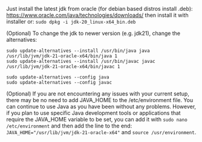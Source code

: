 
Just install the latest jdk from oracle (for debian based distros install .deb): https://www.oracle.com/java/technologies/downloads/ then install it with installer or: `sudo dpkg -i jdk-20_linux-x64_bin.deb`

(Optional) To change the jdk to newer version (e.g. jdk21), change the alternatives:
```
sudo update-alternatives --install /usr/bin/java java /usr/lib/jvm/jdk-21-oracle-x64/bin/java 1
sudo update-alternatives --install /usr/bin/javac javac /usr/lib/jvm/jdk-21-oracle-x64/bin/javac 1
```
```
sudo update-alternatives --config java
sudo update-alternatives --config javac
```
(Optional) If you are not encountering any issues with your current setup, there may be no need to add JAVA_HOME to the /etc/environment file. You can continue to use Java as you have been without any problems. However, if you plan to use specific Java development tools or applications that require the JAVA_HOME variable to be set, you can add it with `sudo nano /etc/environment` and then add the line to the end: `JAVA_HOME="/usr/lib/jvm/jdk-21-oracle-x64"` and `source /usr/environment`. 
